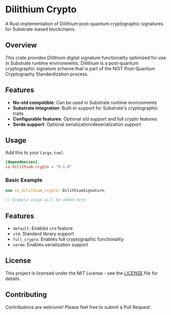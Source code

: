 # Dilithium Crypto

A Rust implementation of Dilithium post-quantum cryptographic signatures for Substrate-based blockchains.

## Overview

This crate provides Dilithium digital signature functionality optimized for use in Substrate runtime environments. Dilithium is a post-quantum cryptographic signature scheme that is part of the NIST Post-Quantum Cryptography Standardization process.

## Features

- **No-std compatible**: Can be used in Substrate runtime environments
- **Substrate integration**: Built-in support for Substrate's cryptographic traits
- **Configurable features**: Optional std support and full crypto features
- **Serde support**: Optional serialization/deserialization support

## Usage

Add this to your `Cargo.toml`:

```toml
[dependencies]
co-dilithium-crypto = "0.1.0"
```

### Basic Example

```rust
use co_dilithium_crypto::DilithiumSignature;

// Example usage will be added here
```

## Features

- `default`: Enables `std` feature
- `std`: Standard library support
- `full_crypto`: Enables full cryptographic functionality
- `serde`: Enables serialization support

## License

This project is licensed under the MIT License - see the [LICENSE](LICENSE) file for details.

## Contributing

Contributions are welcome! Please feel free to submit a Pull Request.